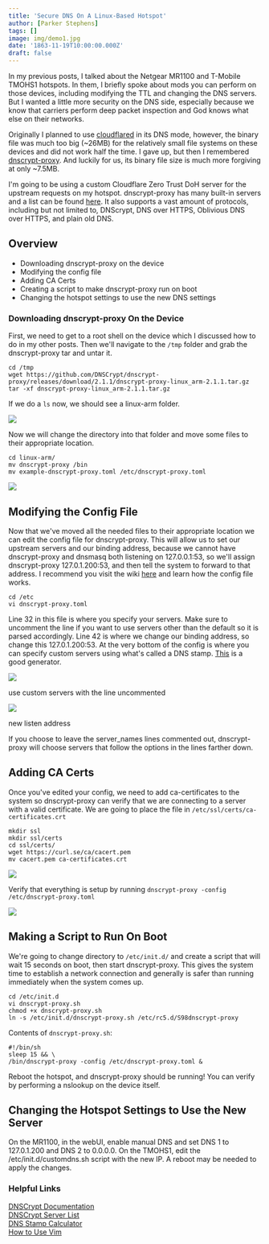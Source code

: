 ```yaml
---
title: 'Secure DNS On A Linux-Based Hotspot'
author: [Parker Stephens]
tags: []
image: img/demo1.jpg
date: '1863-11-19T10:00:00.000Z'
draft: false
---
```


In my previous posts, I talked about the Netgear MR1100 and T-Mobile TMOHS1 hotspots. In them, I briefly spoke about mods you can perform on those devices, including modifying the TTL and changing the DNS servers. But I wanted a little more security on the DNS side, especially because we know that carriers perform deep packet inspection and God knows what else on their networks.

Originally I planned to use  [cloudflared](https://github.com/Cloudflare/cloudflared)  in its DNS mode, however, the binary file was much too big (~26MB) for the relatively small file systems on these devices and did not work half the time. I gave up, but then I remembered  [dnscrypt-proxy](https://github.com/DNSCrypt/dnscrypt-proxy). And luckily for us, its binary file size is much more forgiving at only ~7.5MB.

I'm going to be using a custom Cloudflare Zero Trust DoH server for the upstream requests on my hotspot. dnscrypt-proxy has many built-in servers and a list can be found  [here](https://dnscrypt.info/public-servers/). It also supports a vast amount of protocols, including but not limited to, DNScrypt, DNS over HTTPS, Oblivious DNS over HTTPS, and plain old DNS.

## Overview

-   Downloading dnscrypt-proxy on the device
-   Modifying the config file
-   Adding CA Certs
-   Creating a script to make dnscrypt-proxy run on boot
-   Changing the hotspot settings to use the new DNS settings

### Downloading dnscrypt-proxy On the Device

First, we need to get to a root shell on the device which I discussed how to do in my other posts. Then we'll navigate to the  `/tmp`  folder and grab the dnscrypt-proxy tar and untar it.

```text
cd /tmp
wget https://github.com/DNSCrypt/dnscrypt-proxy/releases/download/2.1.1/dnscrypt-proxy-linux_arm-2.1.1.tar.gz
tar -xf dnscrypt-proxy-linux_arm-2.1.1.tar.gz

```

If we do a  `ls`  now, we should see a linux-arm folder.

![](https://ghost.parkercs.tech/content/images/2022/07/image.png)

Now we will change the directory into that folder and move some files to their appropriate location.

```text
cd linux-arm/
mv dnscrypt-proxy /bin
mv example-dnscrypt-proxy.toml /etc/dnscrypt-proxy.toml

```

![](https://ghost.parkercs.tech/content/images/2022/07/image-1.png)

## Modifying the Config File

Now that we've moved all the needed files to their appropriate location we can edit the config file for dnscrypt-proxy. This will allow us to set our upstream servers and our binding address, because we cannot have dnscrypt-proxy and dnsmasq both listening on 127.0.0.1:53, so we'll assign dnscrypt-proxy 127.0.1.200:53, and then tell the system to forward to that address. I recommend you visit the wiki  [here](https://github.com/DNSCrypt/dnscrypt-proxy/wiki/Configuration)  and learn how the config file works.

```text
cd /etc
vi dnscrypt-proxy.toml

```

Line 32 in this file is where you specify your servers. Make sure to uncomment the line if you want to use servers other than the default so it is parsed accordingly. Line 42 is where we change our binding address, so change this 127.0.1.200:53. At the very bottom of the config is where you can specify custom servers using what's called a DNS stamp.  [This](https://dnscrypt.info/stamps/)  is a good generator.

![](https://ghost.parkercs.tech/content/images/2022/07/image-2.png)

use custom servers with the line uncommented

![](https://ghost.parkercs.tech/content/images/2022/07/image-3.png)

new listen address

If you choose to leave the server_names lines commented out, dnscrypt-proxy will choose servers that follow the options in the lines farther down.

## Adding CA Certs

Once you've edited your config, we need to add ca-certificates to the system so dnscrypt-proxy can verify that we are connecting to a server with a valid certificate. We are going to place the file in  `/etc/ssl/certs/ca-certificates.crt`

```text
mkdir ssl
mkdir ssl/certs
cd ssl/certs/
wget https://curl.se/ca/cacert.pem
mv cacert.pem ca-certificates.crt

```

![](https://ghost.parkercs.tech/content/images/2022/07/image-4.png)

Verify that everything is setup by running  `dnscrypt-proxy -config /etc/dnscrypt-proxy.toml`

![](https://ghost.parkercs.tech/content/images/2022/07/image-5.png)

## Making a Script to Run On Boot

We're going to change directory to  `/etc/init.d/`  and create a script that will wait 15 seconds on boot, then start dnscrypt-proxy. This gives the system time to establish a network connection and generally is safer than running immediately when the system comes up.

```text
cd /etc/init.d
vi dnscrypt-proxy.sh
chmod +x dnscrypt-proxy.sh
ln -s /etc/init.d/dnscrypt-proxy.sh /etc/rc5.d/S98dnscrypt-proxy

```

Contents of  `dnscrypt-proxy.sh`:

```text
#!/bin/sh
sleep 15 && \
/bin/dnscrypt-proxy -config /etc/dnscrypt-proxy.toml &

```

Reboot the hotspot, and dnscrypt-proxy should be running! You can verify by performing a nslookup on the device itself.

## Changing the Hotspot Settings to Use the New Server

On the MR1100, in the webUI, enable manual DNS and set DNS 1 to 127.0.1.200 and DNS 2 to 0.0.0.0. On the TMOHS1, edit the /etc/init.d/customdns.sh script with the new IP. A reboot may be needed to apply the changes.

### Helpful Links

[DNSCrypt Documentation](https://github.com/DNSCrypt/dnscrypt-proxy/wiki)  
[DNSCrypt Server List](https://dnscrypt.info/public-servers)  
[DNS Stamp Calculator](https://dnscrypt.info/stamps)  
[How to Use Vim](https://www.redhat.com/sysadmin/introduction-vi-editor)
